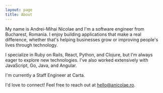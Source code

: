 ```yaml
---
layout: page
title: About
---
```


My name is Andrei-Mihai Nicolae and I'm a software engineer from Bucharest, Romania. I enjoy building applications that make a real difference, whether that's helping businesses grow or improving people's lives through technology.

I specialize in Ruby on Rails, React, Python, and Clojure, but I'm always eager to explore new technologies. I've also worked extensively with JavaScript, Go, Java, and Angular.

I'm currently a Staff Engineer at Carta.

I'd love to connect! Feel free to reach out at [hello@anicolae.ro](mailto:hello@anicolae.ro).
